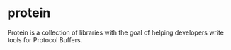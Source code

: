 # protein

Protein is a collection of libraries with the goal of helping developers write tools for Protocol Buffers.
